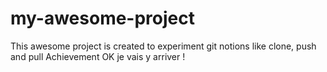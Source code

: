# my-awesome-project
This awesome project is created to experiment git notions like clone, push and pull
Achievement
OK je vais y arriver !